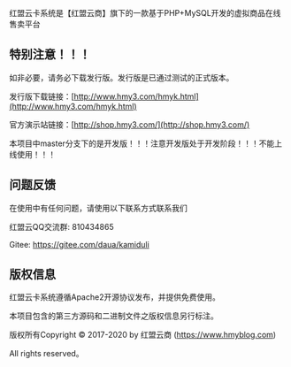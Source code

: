 红盟云卡系统是【红盟云商】旗下的一款基于PHP+MySQL开发的虚拟商品在线售卖平台

## 特别注意！！！

如非必要，请务必下载发行版。发行版是已通过测试的正式版本。

发行版下载链接：[http://www.hmy3.com/hmyk.html](http://www.hmy3.com/hmyk.html)

官方演示站链接：[http://shop.hmy3.com/](http://shop.hmy3.com/)

本项目中master分支下的是开发版！！！注意开发版处于开发阶段！！！不能上线使用！！！

## 问题反馈

在使用中有任何问题，请使用以下联系方式联系我们

红盟云QQ交流群: 810434865

Gitee: https://gitee.com/daua/kamiduli


## 版权信息

红盟云卡系统遵循Apache2开源协议发布，并提供免费使用。

本项目包含的第三方源码和二进制文件之版权信息另行标注。

版权所有Copyright © 2017-2020 by 红盟云商 (https://www.hmyblog.com)

All rights reserved。
